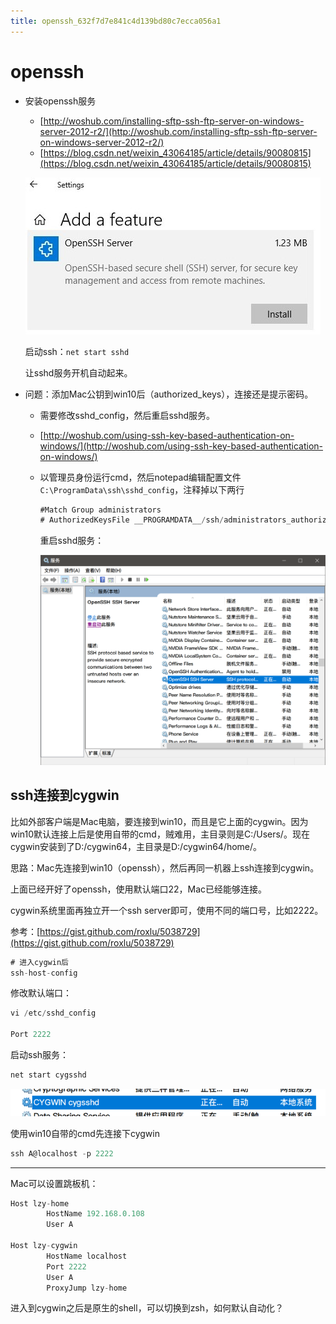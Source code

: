 ```yaml
---
title: openssh_632f7d7e841c4d139bd80c7ecca056a1
---
```


# openssh

- 安装openssh服务
    - [http://woshub.com/installing-sftp-ssh-ftp-server-on-windows-server-2012-r2/](http://woshub.com/installing-sftp-ssh-ftp-server-on-windows-server-2012-r2/)
    - [https://blog.csdn.net/weixin_43064185/article/details/90080815](https://blog.csdn.net/weixin_43064185/article/details/90080815)
    
    ![openssh%20632f7d7e841c4d139bd80c7ecca056a1/Untitled.png](openssh%20632f7d7e841c4d139bd80c7ecca056a1/Untitled.png)
    
    启动ssh：`net start sshd`
    
    让sshd服务开机自动起来。
    
- 问题：添加Mac公钥到win10后（authorized_keys），连接还是提示密码。
    - 需要修改sshd_config，然后重启sshd服务。
    - [http://woshub.com/using-ssh-key-based-authentication-on-windows/](http://woshub.com/using-ssh-key-based-authentication-on-windows/)
    - 以管理员身份运行cmd，然后notepad编辑配置文件`C:\ProgramData\ssh\sshd_config`，注释掉以下两行
        
        ```jsx
        #Match Group administrators
        # AuthorizedKeysFile __PROGRAMDATA__/ssh/administrators_authorized_keys
        ```
        
        重启sshd服务：
        
        ![openssh%20632f7d7e841c4d139bd80c7ecca056a1/Untitled%201.png](openssh%20632f7d7e841c4d139bd80c7ecca056a1/Untitled%201.png)
        

## ssh连接到cygwin

比如外部客户端是Mac电脑，要连接到win10，而且是它上面的cygwin。因为win10默认连接上后是使用自带的cmd，贼难用，主目录则是C:/Users/<user>。现在cygwin安装到了D:/cygwin64，主目录是D:/cygwin64/home/<user>。

思路：Mac先连接到win10（openssh），然后再同一机器上ssh连接到cygwin。

上面已经开好了openssh，使用默认端口22，Mac已经能够连接。

cygwin系统里面再独立开一个ssh server即可，使用不同的端口号，比如2222。

参考：[https://gist.github.com/roxlu/5038729](https://gist.github.com/roxlu/5038729)

```jsx
# 进入cygwin后
ssh-host-config
```

修改默认端口：

```jsx
vi /etc/sshd_config

Port 2222
```

启动ssh服务：

```jsx
net start cygsshd
```

![openssh%20632f7d7e841c4d139bd80c7ecca056a1/Untitled%202.png](openssh%20632f7d7e841c4d139bd80c7ecca056a1/Untitled%202.png)

使用win10自带的cmd先连接下cygwin

```jsx
ssh A@localhost -p 2222
```

---

Mac可以设置跳板机：

```jsx
Host lzy-home
        HostName 192.168.0.108
        User A

Host lzy-cygwin
        HostName localhost
        Port 2222
        User A
        ProxyJump lzy-home
```

进入到cygwin之后是原生的shell，可以切换到zsh，如何默认自动化？